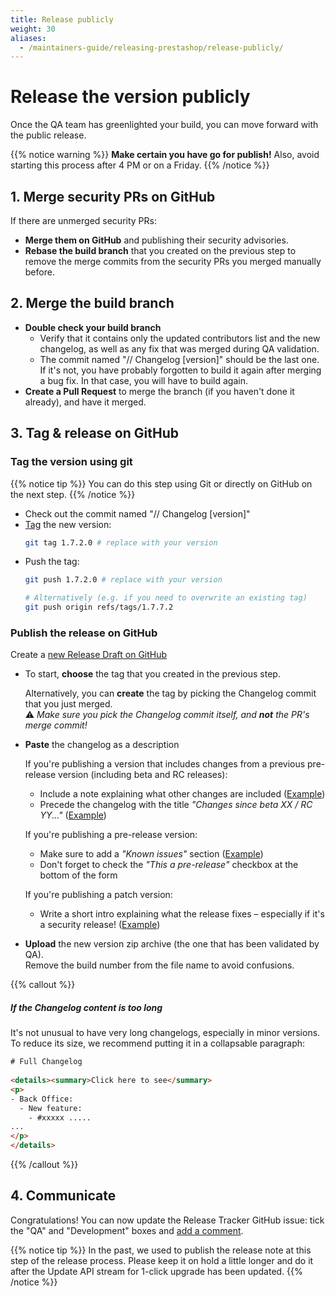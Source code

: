 ```yaml
---
title: Release publicly
weight: 30
aliases:
  - /maintainers-guide/releasing-prestashop/release-publicly/
---
```


# Release the version publicly

Once the QA team has greenlighted your build, you can move forward with the public release.

{{% notice warning %}}
**Make certain you have go for publish!** Also, avoid starting this process after 4 PM or on a Friday.
{{% /notice %}}

## 1. Merge security PRs on GitHub

If there are unmerged security PRs:

- **Merge them on GitHub** and publishing their security advisories.
- **Rebase the build branch** that you created on the previous step to remove the merge commits from the security PRs you merged manually before. 

## 2. Merge the build branch

- **Double check your build branch**
  - Verify that it contains only the updated contributors list and the new changelog, as well as any fix that was merged during QA validation.
  - The commit named "// Changelog [version]" should be the last one.  
    If it's not, you have probably forgotten to build it again after merging a bug fix. In that case, you will have to build again. 
- **Create a Pull Request** to merge the branch (if you haven't done it already), and have it merged.

## 3. Tag & release on GitHub

### Tag the version using git

{{% notice tip %}}
You can do this step using Git or directly on GitHub on the next step.
{{% /notice %}}

- Check out the commit named "// Changelog [version]"
- [Tag][git-tag] the new version:
    ```bash
    git tag 1.7.2.0 # replace with your version
    ```
- Push the tag:
    ```bash
    git push 1.7.2.0 # replace with your version
  
    # Alternatively (e.g. if you need to overwrite an existing tag)
    git push origin refs/tags/1.7.7.2
    ```

### Publish the release on GitHub

Create a [new Release Draft on GitHub](https://github.com/PrestaShop/PrestaShop/releases/new)

- To start, **choose** the tag that you created in the previous step.

  Alternatively, you can **create** the tag by picking the Changelog commit that you just merged.  
    ⚠️ _Make sure you pick the Changelog commit itself, and **not** the PR's merge commit!_

- **Paste** the changelog as a description
   
  If you're publishing a version that includes changes from a previous pre-release version (including beta and RC releases):

  - Include a note explaining what other changes are included ([Example](https://github.com/PrestaShop/PrestaShop/releases/tag/1.7.6.0))
  - Precede the changelog with the title _"Changes since beta XX / RC YY..."_ ([Example](https://github.com/PrestaShop/PrestaShop/releases/tag/1.7.6.0-rc.1))
        
  If you're publishing a pre-release version:
  
  - Make sure to add a _"Known issues"_ section ([Example](https://github.com/PrestaShop/PrestaShop/releases/tag/1.7.6.0-beta.1))
  - Don't forget to check the _"This a pre-release"_ checkbox at the bottom of the form
  
  If you're publishing a patch version:
  
  - Write a short intro explaining what the release fixes – especially if it's a security release! ([Example](https://github.com/PrestaShop/PrestaShop/releases/tag/1.7.5.1))

- **Upload** the new version zip archive (the one that has been validated by QA).  
  Remove the build number from the file name to avoid confusions.

{{% callout %}}
##### If the Changelog content is too long

It's not unusual to have very long changelogs, especially in minor versions. To reduce its size, we recommend putting it in a collapsable paragraph:

```html
# Full Changelog
 
<details><summary>Click here to see</summary>
<p>
- Back Office:
  - New feature:
    - #xxxxx .....
...
</p>
</details>
```
{{% /callout %}}

## 4. Communicate

Congratulations! You can now update the Release Tracker GitHub issue: tick the "QA" and "Development" boxes and [add a comment](https://github.com/PrestaShop/PrestaShop/issues/19959#issuecomment-653083656).


{{% notice tip %}}
In the past, we used to publish the release note at this step of the release process. Please keep it on hold a little longer and do it after the Update API stream for 1-click upgrade has been updated.
{{% /notice %}}

[git-tag]: https://git-scm.com/book/en/v2/Git-Basics-Tagging

